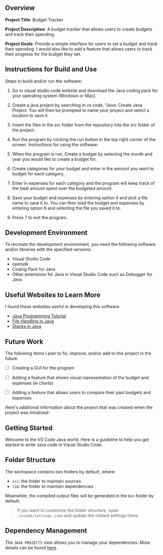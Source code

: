 ## Overview

**Project Title**: Budget Tracker

**Project Description**: A budget tracker that allows users to create budgets and track their spending.

**Project Goals**: Provide a simple interface for users to set a budget and track their spending. I would also like to add a feature that allows users to track their progress for the budget they set.

## Instructions for Build and Use

Steps to build and/or run the software:

1. Go to visual studio code website and download the Java coding pack for your operating system (Windows or Mac).
2. Create a java project by searching in vs code, "Java: Create Java Project. You will then be prompted to name your project and select a location to save it.
3. Insert the files in the src folder from the repository into the src folder of the project.
4. Run the program by clicking the run button in the top right corner of the screen.
Instructions for using the software:

1. When the program is run, Create a budget by selecting the month and year you would like to create a budget for.
2. Create categories for your budget and enter in the amount you want to budget for each category.
3. Enter in expenses for each category and the program will keep track of the total amount spent over the budgeted amount.
4. Save your budget and expenses by entering option 4 and pick a file name to save it to. You can then load the budget and expenses by entering option 6 and selecting the file you saved it to.
5. Press 7 to exit the program.

## Development Environment 

To recreate the development environment, you need the following software and/or libraries with the specified versions:

* Visual Studio Code
* openjdk 
* Coding Pack for Java
* Other extensions for Java in Visual Studio Code such as Debugger for Java

## Useful Websites to Learn More

I found these websites useful in developing this software:

* [Java Programming Tutorial](https://www.w3schools.com/java/)
* [File Handling in Java](https://www.w3schools.com/java/java_files_create.asp)
* [Stacks in Java](https://www.geeksforgeeks.org/stack-class-in-java/)


## Future Work

The following items I plan to fix, improve, and/or add to this project in the future:

* [ ] Creating a GUI for the program
* [ ] Adding a feature that shows visual representation of the budget and expenses (ie charts)
* [ ] Adding a feature that allows users to compare their past budgets and expenses


Here's additional information about the project that was created when the project was initialized:


## Getting Started

Welcome to the VS Code Java world. Here is a guideline to help you get started to write Java code in Visual Studio Code.

## Folder Structure

The workspace contains two folders by default, where:

- `src`: the folder to maintain sources
- `lib`: the folder to maintain dependencies

Meanwhile, the compiled output files will be generated in the `bin` folder by default.

> If you want to customize the folder structure, open `.vscode/settings.json` and update the related settings there.

## Dependency Management

The `JAVA PROJECTS` view allows you to manage your dependencies. More details can be found [here](https://github.com/microsoft/vscode-java-dependency#manage-dependencies).
